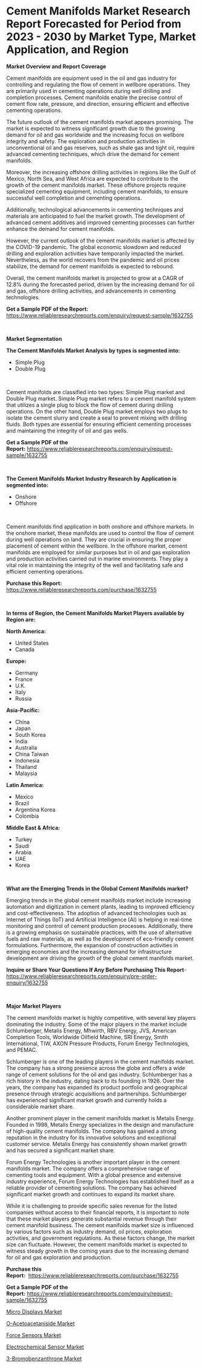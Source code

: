 <p><h1>Cement Manifolds Market Research Report Forecasted for Period from 2023 -  2030 by Market Type, Market Application, and Region</h1></p><p><strong>Market Overview and Report Coverage</strong></p>
<p><p>Cement manifolds are equipment used in the oil and gas industry for controlling and regulating the flow of cement in wellbore operations. They are primarily used in cementing operations during well drilling and completion processes. Cement manifolds enable the precise control of cement flow rate, pressure, and direction, ensuring efficient and effective cementing operations.</p><p>The future outlook of the cement manifolds market appears promising. The market is expected to witness significant growth due to the growing demand for oil and gas worldwide and the increasing focus on wellbore integrity and safety. The exploration and production activities in unconventional oil and gas reserves, such as shale gas and tight oil, require advanced cementing techniques, which drive the demand for cement manifolds.</p><p>Moreover, the increasing offshore drilling activities in regions like the Gulf of Mexico, North Sea, and West Africa are expected to contribute to the growth of the cement manifolds market. These offshore projects require specialized cementing equipment, including cement manifolds, to ensure successful well completion and cementing operations.</p><p>Additionally, technological advancements in cementing techniques and materials are anticipated to fuel the market growth. The development of advanced cement additives and improved cementing processes can further enhance the demand for cement manifolds.</p><p>However, the current outlook of the cement manifolds market is affected by the COVID-19 pandemic. The global economic slowdown and reduced drilling and exploration activities have temporarily impacted the market. Nevertheless, as the world recovers from the pandemic and oil prices stabilize, the demand for cement manifolds is expected to rebound.</p><p>Overall, the cement manifolds market is projected to grow at a CAGR of 12.8% during the forecasted period, driven by the increasing demand for oil and gas, offshore drilling activities, and advancements in cementing technologies.</p></p>
<p><strong>Get a Sample PDF of the Report:</strong> <a href="https://www.reliableresearchreports.com/enquiry/request-sample/1632755">https://www.reliableresearchreports.com/enquiry/request-sample/1632755</a></p>
<p>&nbsp;</p>
<p><strong>Market Segmentation</strong></p>
<p><strong>The Cement Manifolds Market Analysis by types is segmented into:</strong></p>
<p><ul><li>Simple Plug</li><li>Double Plug</li></ul></p>
<p>&nbsp;</p>
<p><p>Cement manifolds are classified into two types: Simple Plug market and Double Plug market. Simple Plug market refers to a cement manifold system that utilizes a single plug to block the flow of cement during drilling operations. On the other hand, Double Plug market employs two plugs to isolate the cement slurry and create a seal to prevent mixing with drilling fluids. Both types are essential for ensuring efficient cementing processes and maintaining the integrity of oil and gas wells.</p></p>
<p><strong>Get a Sample PDF of the Report:</strong>&nbsp;<a href="https://www.reliableresearchreports.com/enquiry/request-sample/1632755">https://www.reliableresearchreports.com/enquiry/request-sample/1632755</a></p>
<p>&nbsp;</p>
<p><strong>The Cement Manifolds Market Industry Research by Application is segmented into:</strong></p>
<p><ul><li>Onshore</li><li>Offshore</li></ul></p>
<p>&nbsp;</p>
<p><p>Cement manifolds find application in both onshore and offshore markets. In the onshore market, these manifolds are used to control the flow of cement during well operations on land. They are crucial in ensuring the proper placement of cement within the wellbore. In the offshore market, cement manifolds are employed for similar purposes but in oil and gas exploration and production activities carried out in marine environments. They play a vital role in maintaining the integrity of the well and facilitating safe and efficient cementing operations.</p></p>
<p><strong>Purchase this Report:</strong>&nbsp; <a href="https://www.reliableresearchreports.com/purchase/1632755">https://www.reliableresearchreports.com/purchase/1632755</a></p>
<p>&nbsp;</p>
<p><strong>In terms of Region, the Cement Manifolds Market Players available by Region are:</strong></p>
<p>
    <p> <strong> North America: </strong>
        <ul>
            <li>United States</li>
            <li>Canada</li>
        </ul>
        </p> 
    <p> <strong> Europe: </strong>
        <ul>
            <li>Germany</li>
            <li>France</li>
            <li>U.K.</li>
            <li>Italy</li>
            <li>Russia</li>
        </ul>
        </p> 
    <p> <strong> Asia-Pacific: </strong>
        <ul>
            <li>China</li>
            <li>Japan</li>
            <li>South Korea</li>
            <li>India</li>
            <li>Australia</li>
            <li>China Taiwan</li>
            <li>Indonesia</li>
            <li>Thailand</li>
            <li>Malaysia</li>
        </ul>
        </p> 
    <p> <strong> Latin America: </strong>
        <ul>
            <li>Mexico</li>
            <li>Brazil</li>
            <li>Argentina Korea</li>
            <li>Colombia</li>
        </ul>
        </p> 
    <p> <strong> Middle East & Africa: </strong>
        <ul>
            <li>Turkey</li>
            <li>Saudi</li>
            <li>Arabia</li>
            <li>UAE</li>
            <li>Korea</li>
        </ul>
    </p>
    </p>
<p>&nbsp;</p>
<p><strong>What are the Emerging Trends in the Global Cement Manifolds market?</strong></p>
<p><p>Emerging trends in the global cement manifolds market include increasing automation and digitization in cement plants, leading to improved efficiency and cost-effectiveness. The adoption of advanced technologies such as Internet of Things (IoT) and Artificial Intelligence (AI) is helping in real-time monitoring and control of cement production processes. Additionally, there is a growing emphasis on sustainable practices, with the use of alternative fuels and raw materials, as well as the development of eco-friendly cement formulations. Furthermore, the expansion of construction activities in emerging economies and the increasing demand for infrastructure development are driving the growth of the global cement manifolds market.</p></p>
<p><strong>Inquire or Share Your Questions If Any Before Purchasing This Report</strong>- <a href="https://www.reliableresearchreports.com/enquiry/pre-order-enquiry/1632755">https://www.reliableresearchreports.com/enquiry/pre-order-enquiry/1632755</a></p>
<p>&nbsp;</p>
<p><strong>Major Market Players</strong></p>
<p><p>The cement manifolds market is highly competitive, with several key players dominating the industry. Some of the major players in the market include Schlumberger, Metalis Energy, Mhwirth, RBV Energy, JVS, American Completion Tools, Worldwide Oilfield Machine, SRI Energy, Smith International, TIW, AXON Pressure Products, Forum Energy Technologies, and PEMAC.</p><p>Schlumberger is one of the leading players in the cement manifolds market. The company has a strong presence across the globe and offers a wide range of cement solutions for the oil and gas industry. Schlumberger has a rich history in the industry, dating back to its founding in 1926. Over the years, the company has expanded its product portfolio and geographical presence through strategic acquisitions and partnerships. Schlumberger has experienced significant market growth and currently holds a considerable market share.</p><p>Another prominent player in the cement manifolds market is Metalis Energy. Founded in 1998, Metalis Energy specializes in the design and manufacture of high-quality cement manifolds. The company has gained a strong reputation in the industry for its innovative solutions and exceptional customer service. Metalis Energy has consistently shown market growth and has secured a significant market share.</p><p>Forum Energy Technologies is another important player in the cement manifolds market. The company offers a comprehensive range of cementing tools and equipment. With a global presence and extensive industry experience, Forum Energy Technologies has established itself as a reliable provider of cementing solutions. The company has achieved significant market growth and continues to expand its market share.</p><p>While it is challenging to provide specific sales revenue for the listed companies without access to their financial reports, it is important to note that these market players generate substantial revenue through their cement manifold business. The cement manifolds market size is influenced by various factors such as industry demand, oil prices, exploration activities, and government regulations. As these factors change, the market size can fluctuate. However, the cement manifolds market is expected to witness steady growth in the coming years due to the increasing demand for oil and gas exploration and production.</p></p>
<p><strong>Purchase this Report:</strong>&nbsp;&nbsp;<a href="https://www.reliableresearchreports.com/purchase/1632755">https://www.reliableresearchreports.com/purchase/1632755</a></p>
<p></p>
<p><strong>Get a Sample PDF of the Report:</strong>&nbsp;<a href="https://www.reliableresearchreports.com/enquiry/request-sample/1632755">https://www.reliableresearchreports.com/enquiry/request-sample/1632755</a></p>
<p><p><a href="https://www.linkedin.com/pulse/micro-displays-market-insights-players-forecast-till-2030-8uavf/">Micro Displays Market</a></p><p><a href="https://medium.com/@nicholasgarcia1914/o-acetoacetaniside-market-outlook-industry-overview-and-forecast-2023-to-2030-ea7f29486f68">O-Acetoacetaniside Market</a></p><p><a href="https://www.linkedin.com/pulse/force-sensors-market-size-share-global-analysis-report-0s2lf/">Force Sensors Market</a></p><p><a href="https://www.linkedin.com/pulse/electrochemical-sensor-market-research-report-unlocks-analysis-2ezdf/">Electrochemical Sensor Market</a></p><p><a href="https://medium.com/@henrywheeler53/3-bromobenzanthrone-market-size-and-market-trends-complete-industry-overview-2023-to-2030-723b3fb0bcda">3-Bromobenzanthrone Market</a></p></p>